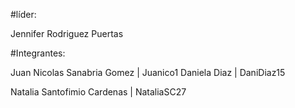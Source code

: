 #líder:

Jennifer Rodriguez Puertas

#Integrantes: 

Juan Nicolas Sanabria Gomez | Juanico1
Daniela Diaz | DaniDiaz15

Natalia Santofimio Cardenas | NataliaSC27
